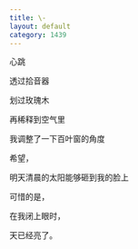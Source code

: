 ```yaml
---
title: \-
layout: default
category: 1439
---
```


心跳

透过拾音器

划过玫瑰木

再稀释到空气里

我调整了一下百叶窗的角度

希望，

明天清晨的太阳能够砸到我的脸上

可惜的是，

在我闭上眼时，

天已经亮了。
